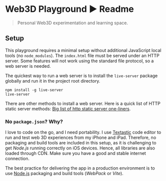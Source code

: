 # Web3D Playground ▶ Readme

> Personal Web3D experimentation and learning space.

## Setup

This playground requires a minimal setup without additional JavaScript local tools (no `node_modules`). The `index.html` file must be served under an HTTP server. Some features will not work using the standard file protocol, so a web server is needed.

The quickest way to run a web server is to install the `live-server` package globally and run it in the project root directory.

```
npm install -g live-server
live-server
```

There are other methods to install a web server. Here is a quick list of HTTP static server methods: [Big list of http static server one-liners](https://gist.github.com/willurd/5720255).

### No `package.json`? Why?

I love to code on the go, and I need portability. I use [Textastic](https://www.textasticapp.com/) code editor to run and test web 3D experiences from my iPhone and iPad. Therefore, no packaging and build tools are included in this setup, as it is challenging to get *Node.js* running correctly on iOS devices. Hence, all libraries are also loaded through CDN. Make sure you have a good and stable internet connection.

The best practice for delivering the app in a production environment is to use [Node.js](https://nodejs.org/) packaging and build tools (*WebPack* or *Vite*).
